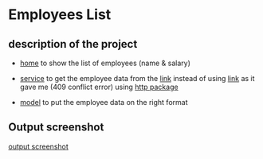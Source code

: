# Employees List

## description of the project
- [home](https://github.com/ShazaAllam2001/employees_list/views/home.dart) to show the list of employees (name & salary) 

- [service](https://github.com/ShazaAllam2001/employees_list/services/employee_service.dart) to get the employee data from the [link](https://hub.dummyapis.com/employee) instead of using [link](http://dummy.restapiexample.com/api/v1/employees/) as it gave me (409 conflict error) using [http package](https://pub.dev/packages/http)

- [model](https://github.com/ShazaAllam2001/employees_list/services/employee_service.dart) to put the employee data on the right format

## Output screenshot
[output screenshot](https://github.com/ShazaAllam2001/employees_list/output/output.jpg)

